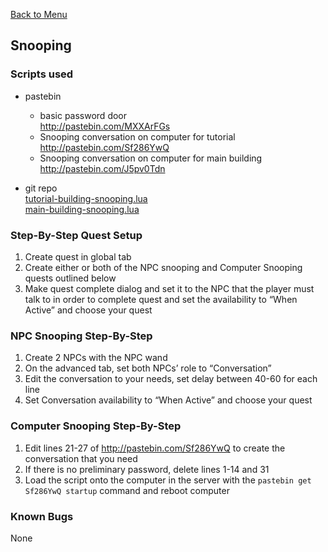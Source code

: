 [Back to Menu](../../README.md)  
## Snooping
### Scripts used
* pastebin   
  * basic password door  
  http://pastebin.com/MXXArFGs
  * Snooping conversation on computer for tutorial  
  http://pastebin.com/Sf286YwQ  
  * Snooping conversation on computer for main building  
  http://pastebin.com/J5pv0Tdn

* git repo   
[tutorial-building-snooping.lua](../../snooping/tutorial-building-snooping.lua)  
[main-building-snooping.lua](../../snooping/main-building-snooping.lua)  

### Step-By-Step Quest Setup  
1. Create quest in global tab
2. Create either or both of the NPC snooping and Computer Snooping quests outlined below
3. Make quest complete dialog and set it to the NPC that the player must talk to in order to complete quest and set the availability to “When Active” and choose your quest

### NPC Snooping Step-By-Step
1. Create 2 NPCs with the NPC wand
2. On the advanced tab, set both NPCs’ role to “Conversation”
3. Edit the conversation to your needs, set delay between 40-60 for each line
4. Set Conversation availability to “When Active” and choose your quest

### Computer Snooping Step-By-Step
1. Edit lines 21-27 of http://pastebin.com/Sf286YwQ to create the conversation that you need
2. If there is no preliminary password, delete lines 1-14 and 31
3. Load the script onto the computer in the server with the `pastebin get Sf286YwQ startup` command and reboot computer

### Known Bugs
None

